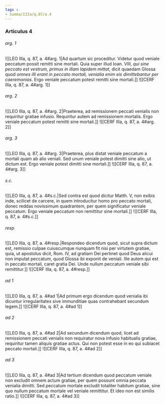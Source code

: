 ```yaml
---
tags : 
- Summa/IIIa/q.87/a.4
---
```


### Articulus 4

###### arg. 1
![[LEO IIIa, q. 87, a. 4#arg. 1|Ad quartum sic proceditur. Videtur quod veniale peccatum possit remitti sine mortali. Quia super illud Ioan. VIII, *qui sine peccato est vestrum, primus in illam lapidem mittat*, dicit quaedam Glossa quod *omnes illi erant in peccato mortali, venialia enim eis dimittebantur per caeremonias*. Ergo veniale peccatum potest remitti sine mortali.]]
![[CERF IIIa, q. 87, a. 4#arg. 1]]

###### arg. 2
![[LEO IIIa, q. 87, a. 4#arg. 2|Praeterea, ad remissionem peccati venialis non requiritur gratiae infusio. Requiritur autem ad remissionem mortalis. Ergo veniale peccatum potest remitti sine mortali.]]
![[CERF IIIa, q. 87, a. 4#arg. 2]]

###### arg. 3
![[LEO IIIa, q. 87, a. 4#arg. 3|Praeterea, plus distat veniale peccatum a mortali quam ab alio veniali. Sed unum veniale potest dimitti sine alio, ut dictum est. Ergo veniale potest dimitti sine mortali.]]
![[CERF IIIa, q. 87, a. 4#arg. 3]]

###### s.c.
![[LEO IIIa, q. 87, a. 4#s.c.|Sed contra est quod dicitur Matth. V, non exibis inde, scilicet de carcere, in quem introducitur homo pro peccato mortali, donec reddas novissimum quadrantem, per quem significatur veniale peccatum. Ergo veniale peccatum non remittitur sine mortali.]]
![[CERF IIIa, q. 87, a. 4#s.c.]]

###### resp.
![[LEO IIIa, q. 87, a. 4#resp.|Respondeo dicendum quod, sicut supra dictum est, remissio culpae cuiuscumque nunquam fit nisi per virtutem gratiae, quia, ut apostolus dicit, Rom. IV, ad gratiam Dei pertinet quod Deus alicui non imputat peccatum, quod Glossa ibi exponit de veniali. Ille autem qui est in peccato mortali, caret gratia Dei. Unde nullum peccatum veniale sibi remittitur.]]
![[CERF IIIa, q. 87, a. 4#resp.]]

###### ad 1
![[LEO IIIa, q. 87, a. 4#ad 1|Ad primum ergo dicendum quod venialia ibi dicuntur irregularitates sive immunditiae quas contrahebant secundum legem.]]
![[CERF IIIa, q. 87, a. 4#ad 1]]

###### ad 2
![[LEO IIIa, q. 87, a. 4#ad 2|Ad secundum dicendum quod, licet ad remissionem peccati venialis non requiratur nova infusio habitualis gratiae, requiritur tamen aliquis gratiae actus. Qui non potest esse in eo qui subiacet peccato mortali.]]
![[CERF IIIa, q. 87, a. 4#ad 2]]

###### ad 3
![[LEO IIIa, q. 87, a. 4#ad 3|Ad tertium dicendum quod peccatum veniale non excludit omnem actum gratiae, per quem possunt omnia peccata venialia dimitti. Sed peccatum mortale excludit totaliter habitum gratiae, sine quo nullum peccatum mortale vel veniale remittitur. Et ideo non est similis ratio.]]
![[CERF IIIa, q. 87, a. 4#ad 3]]


